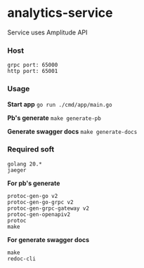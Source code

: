 # analytics-service

Service uses Amplitude API

### Host
```
grpc port: 65000
http port: 65001
```

### Usage
**Start app**
    ```
    go run ./cmd/app/main.go
    ```
    
**Pb's generate**
    ```
    make generate-pb
    ```

**Generate swagger docs**
    ```
    make generate-docs
    ```

### Required soft
```
golang 20.*
jaeger
```
**For pb's generate** 
```
protoc-gen-go v2
protoc-gen-go-grpc v2
protoc-gen-grpc-gateway v2
protoc-gen-openapiv2
protoc
make
```
**For generate swagger docs**
```
make
redoc-cli
```
